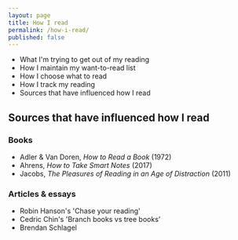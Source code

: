 ```yaml
---
layout: page
title: How I read
permalink: /how-i-read/
published: false
---
```


* What I'm trying to get out of my reading
* How I maintain my want-to-read list
* How I choose what to read
* How I track my reading
* Sources that have influenced how I read


## Sources that have influenced how I read

### Books

- Adler & Van Doren, _How to Read a Book_ (1972)
- Ahrens, _How to Take Smart Notes_ (2017)
- Jacobs, _The Pleasures of Reading in an Age of Distraction_ (2011)

### Articles & essays

- Robin Hanson's 'Chase your reading'
- Cedric Chin's 'Branch books vs tree books'
- Brendan Schlagel